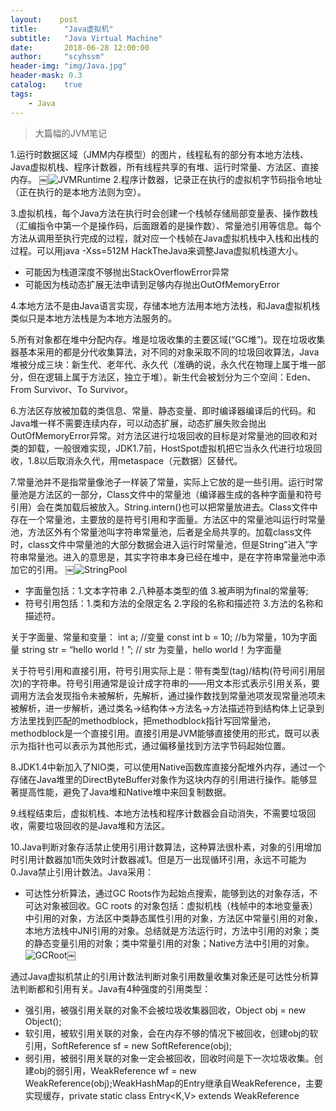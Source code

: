 ```yaml
---
layout:    post
title:      "Java虚拟机"
subtitle:   "Java Virtual Machine"
date:       2018-06-28 12:00:00
author:     "scyhssm"
header-img: "img/Java.jpg"
header-mask: 0.3
catalog:    true
tags:
    - Java
---
```


> 大篇幅的JVM笔记


1.运行时数据区域（JMM内存模型）的图片，线程私有的部分有本地方法栈、Java虚拟机栈、程序计数器，所有线程共享的有堆、运行时常量、方法区、直接内存。
￼![JVMRuntime](/img/java-virtual-machine.png)
2.程序计数器，记录正在执行的虚拟机字节码指令地址（正在执行的是本地方法则为空）。

3.虚拟机栈，每个Java方法在执行时会创建一个栈帧存储局部变量表、操作数栈（汇编指令中第一个是操作码，后面跟着的是操作数）、常量池引用等信息。每个方法从调用至执行完成的过程，就对应一个栈帧在Java虚拟机栈中入栈和出栈的过程。可以用java -Xss=512M HackTheJava来调整Java虚拟机栈道大小。
* 可能因为栈道深度不够抛出StackOverflowError异常
* 可能因为栈动态扩展无法申请到足够内存抛出OutOfMemoryError

4.本地方法不是由Java语言实现，存储本地方法用本地方法栈，和Java虚拟机栈类似只是本地方法栈是为本地方法服务的。

5.所有对象都在堆中分配内存。堆是垃圾收集的主要区域(“GC堆”)。现在垃圾收集器基本采用的都是分代收集算法，对不同的对象采取不同的垃圾回收算法，Java堆被分成三块：新生代、老年代、永久代（准确的说，永久代在物理上属于堆一部分，但在逻辑上属于方法区，独立于堆）。新生代会被划分为三个空间：Eden、From Survivor、To Survivor。

6.方法区存放被加载的类信息、常量、静态变量、即时编译器编译后的代码。和Java堆一样不需要连续内存，可以动态扩展，动态扩展失败会抛出OutOfMemoryError异常。对方法区进行垃圾回收的目标是对常量池的回收和对类的卸载，一般很难实现，JDK1.7前，HostSpot虚拟机把它当永久代进行垃圾回收，1.8以后取消永久代，用metaspace（元数据）区替代。

7.常量池并不是指常量像池子一样装了常量，实际上它放的是一些引用。运行时常量池是方法区的一部分，Class文件中的常量池（编译器生成的各种字面量和符号引用）会在类加载后被放入。String.intern()也可以把常量放进去。Class文件中存在一个常量池，主要放的是符号引用和字面量。方法区中的常量池叫运行时常量池，方法区外有个常量池叫字符串常量池，后者是全局共享的。加载class文件时，class文件中常量池的大部分数据会进入运行时常量池，但是String”进入”字符串常量池。进入的意思是，其实字符串本身已经在堆中，是在字符串常量池中添加它的引用。
￼![StringPool](/img/stringPool.png)
* 字面量包括：1.文本字符串 2.八种基本类型的值 3.被声明为final的常量等;
* 符号引用包括：1.类和方法的全限定名 2.字段的名称和描述符 3.方法的名称和描述符。

关于字面量、常量和变量：
int a; //变量
const int b = 10; //b为常量，10为字面量
string str = “hello world！”; // str 为变量，hello world！为字面量

关于符号引用和直接引用，符号引用实际上是：带有类型(tag)/结构(符号间引用层次)的字符串。符号引用通常是设计成字符串的——用文本形式表示引用关系，要调用方法会发现指令未被解析，先解析，通过操作数找到常量池项发现常量池项未被解析，进一步解析，通过类名->结构体->方法名->方法描述符到结构体上记录到方法里找到匹配的methodblock，把methodblock指针写回常量池，methodblock是一个直接引用。直接引用是JVM能够直接使用的形式，既可以表示为指针也可以表示为其他形式，通过偏移量找到方法字节码起始位置。

8.JDK1.4中新加入了NIO类，可以使用Native函数库直接分配堆外内存，通过一个存储在Java堆里的DirectByteBuffer对象作为这块内存的引用进行操作。能够显著提高性能，避免了Java堆和Native堆中来回复制数据。

9.线程结束后，虚拟机栈、本地方法栈和程序计数器会自动消失，不需要垃圾回收，需要垃圾回收的是Java堆和方法区。

10.Java判断对象存活禁止使用引用计数算法，这种算法很朴素，对象的引用增加时引用计数器加1而失效时计数器减1。但是万一出现循环引用，永远不可能为0.Java禁止引用计数法。Java采用：
* 可达性分析算法，通过GC Roots作为起始点搜索，能够到达的对象存活，不可达对象被回收。GC roots 的对象包括：虚拟机栈（栈帧中的本地变量表）中引用的对象，方法区中类静态属性引用的对象，方法区中常量引用的对象，本地方法栈中JNI引用的对象。总结就是方法运行时，方法中引用的对象；类的静态变量引用的对象；类中常量引用的对象；Native方法中引用的对象。
![GCRoot](/img/gc-root.png)￼

通过Java虚拟机禁止的引用计数法判断对象引用数量收集对象还是可达性分析算法判断都和引用有关。Java有4种强度的引用类型：
* 强引用，被强引用关联的对象不会被垃圾收集器回收，Object obj = new Object();
* 软引用，被软引用关联的对象，会在内存不够的情况下被回收，创建obj的软引用，SoftReference<Object> sf = new SoftReference<Object>(obj);
* 弱引用，被弱引用关联的对象一定会被回收，回收时间是下一次垃圾收集。创建obj的弱引用，WeakReference<Object> wf = new WeakReference<Object>(obj);WeakHashMap的Entry继承自WeakReference，主要实现缓存，private static class Entry<K,V> extends WeakReference<Object> implements Map.Entry<K,V>;Tomcat中的ConcurrentCache使用WeakHashMap实现缓存，经常使用的对象放到ConcurrentHashMap实现的eden，而不常使用的对象放到WeakHashMap实现的longterm中。
* 虚引用，对象的虚引用无法对对象产生任何影响，无法通过虚引用取得对象实例，其作用只是为了在对象被回收时收到一个系统通知，创建方法：PhantomReference<Object> pf = new PhantomReference<Object>(obj);

11.方法区只是JVM规范定义的一个概念，没有严格定义的位置，逻辑上独立，不同虚拟机的实现可以放在不同的地方，用于存储类信息、常量池、静态变量、JIT编译后的代码。永久代Perm Gen是HotSpot虚拟机特有的概念，是方法区的一种实现，别的JVM没有。Java6中方法区包含的数据，除了JIT编译生成的代码放在native memory的CodeCache区域，其他都放在永久代。Java7中，Symbol存储从PermGen移动到了native memory，并且把静态变量从instanceKlass末尾（位于PermGen内）移动到了java.lang.Class对象的末尾（位于普通Java heap内）。Java8中，永久代被彻底移除，取而代之的是另一块与堆不相连的本地内存——元空间（Metaspace）,‑XX:MaxPermSize 参数失去了意义，取而代之的是-XX:MaxMetaspaceSize。

12.方法区主要存放永久代对象，永久代对象回收率要比新生代低很多，在方法区上进行回收性价比不高。主要是对常量池的回收（引用回收）和对类的卸载。类的卸载条件至少需要满足3个条件，而且满足不一定被卸载：
* 该类所有实例被回收
* 加载该类的ClassLoader被回收
* 该类对应的Java.lang.Class对象没有在任何地方被引用，无法调用反射机制
可以通过 -Xnoclassgc 参数来控制是否对类进行卸载，在大量使用反射、动态代理、CGLib 等 ByteCode 框架、动态生成 JSP 以及 OSGi 这类频繁自定义 ClassLoader 的场景都需要虚拟机具备类卸载功能，以保证不会出现内存溢出。

13.finalize用来做关闭外部资源的工作，其实try-finally可以做得更好，这个方法运行代价高昂，无法保证对象的调用顺序，因此最好不要使用。垃圾收集器决定回收对象的时候会运行对象的finalize方法，大部分时候，finalize什么都不用做，因为GC本来就是自动回收的。但是一些native方法可以在finalization中调用C的析构函数。

14.在可达性算法中，被标记为不可达的对象并不是非死不可的，他们暂处于“缓刑”阶段，要真正宣告对象的死亡，至少需要两次标记：
* 对象失去所有引用（可达性分析后发现没有与GC Roots相连接的引用链），该对象的finalize方法未被调用，先被标记。
* 对象被标记后会被放入ReferenceQueue队列由FinalizeThread线程执行，最终调用对象的finalize方法，finalize方法是对象逃脱死亡的最后一次机会，调用finalize后GC系统会对ReferenceQueue队列中的对象进行二次标记，如果对象在finalize中成功自救（即与引用链重新建立连接），这样对象便完成自救，如果对象被二次标记，就真的会被回收。另外，自救只能使用一次（finalize只能被使用一次），如果之前用过finalize自救，后面垃圾回收不会再调用finalize直接回收。

15.标记-清除
￼![signClear](/img/sign-clear.jpg)
标记存活的对象，清楚未被标记的对象。缺点：
* 标记清除效率不高
* 会产生大量不连续的碎片，导致无法分配给大对象内存

16.标记-整理
￼![signReput](/img/sign-reput.jpg)
让存活对象都向一端移动，清理掉端边界外的内存

17.复制
￼![copy](/img/copy.jpg)

不足是使用了内存的一半。商业虚拟机都是用这种办法来回收新生代。分一块大的Eden（伊甸园）空间和两块小的Survivor，每次使用Eden和一块Survivor。回收时将Eden和Survivor From中还存活的对象一次性复制到另一块Survivor To中。清理Eden和Survivor From，调整From和To，继续进行下一轮迭代。HotSpot虚拟机Eden和Survivor大小比例默认8:1，保证内存利用率到90%。另外如果存活对象过多超过10%，Survivor To不够用，需要老年代进行分配担保，借用老年代的堆空间存储放不下的对象。

18.一般Java堆分为新生代和老年代
* 新生代回收算法：复制
* 老年代回收算法：标记-清理、标记-整理

19.垃圾收集器之间的兼容性图
￼![collaboration](/img/collaboration.jpg)
* 单线程与并行（多线程）：单线程指垃圾收集器只使用一个线程收集，并行使用多线程
* 串行与并发：串行指垃圾收集器与用户程序交替执行，垃圾收集时会停顿用户程序；并发指垃圾收集器和用户程序同时执行。除了CMS和G1，其它垃圾收集器都是以串行方式执行。

20.Serial收集器
* 串行的方式执行，单线程工作。
* 简单高效，不需要考虑多线程交互的开销
* 新生代复制收集器，在Client模式下，内存并不大，Serial收集器收集几十兆至一两百兆的新生代停顿时间可以控制在一百多毫秒。

21.ParNew收集器
* Serial收集器的多线程版本，意味着还是串行的方式工作
* Server模式下首选新生代收集器，除了Serial收集器外，只有它能够和CMS收集器配合
* 默认开始数量和CPU相同，可以用 -XX:ParallelGCThreads设置线程数

22.Parallel Scavenge收集器
* 和ParNew一样并行收集，新生代复制算法
* 关注点是垃圾收集达到一个可控的吞吐量（运行用户代码占总时间比值）
* 停顿时间短实时性强，适合交互多的程序，高吞吐量可以高效利用CPU时间，适合后台运算多不需要太多交互任务
* 控制吞吐量参数，最大垃圾收集停顿时间 -XX:MaxGCPauseMillis 以及吞吐量大小的 -XX:GCTimeRatio 参数
* 缩短停顿时间牺牲了吞吐量和新生代空间：新生代空间变小，垃圾回收频繁，吞吐量下降
* -XX:+UseAdaptiveSizePolicy参数打开后不需要指定新生代大小，Eden和Survivor区比例、晋升老年代对象年龄等细节，虚拟机会动态调整参数提供最合适的停顿时间和最大吞吐量，称为GC自适应调节策略。

23.Serial Old收集器
* Serial收集器的老年代版本，提供Client模式下的虚拟机使用，在Server模式下作为CMS收集器的后预案，并发收集发生Concurrent Model Failure时使用。
* 单线程收集器，采用标记-整理算法。

24.Parallel Old收集器
* Parallel Scavenge收集器的老年代版本。
* 在注重吞吐量及CPU资源的敏感场合，可以优先考虑Parallel Scavenge加Parallel Old收集器。
* 使用多线程和标记-整理算法

25.CMS收集器
* 采用标记-清除算法，以获取最短回收停顿时间为目标
* 适合集中在互联网站或者B/S（Browser/Server）系统的服务端上的应用。
￼![cms](/img/cms.jpg)

四个流程：
* 初始标记：标记GC Roots能直接关联的对象，速度快，有停顿
* 并发标记：进行 GC Roots Tracing 的过程，它在整个回收过程中耗时最长，不需要停顿。
* 重新标记：修正并发标记时因为用户程序继续运作导致标记变动的对象标记记录，有停顿
* 并发清除：不需要停顿
并发标记和并发清除耗时长，但是收集器可以和用户线程一起工作，不用停顿。
* 缺点：CPU利用率不高，吞吐量低
* 标记-清除虽然快，但是老年代空间碎片多无法分配大对象，需要提前Full GC
* 无法处理浮动垃圾可能出现Concurrent Mode Failure。浮动垃圾是并发清除阶段用户线程继续运行产生的垃圾，垃圾只能到下一次GC才能回收。由于存在浮动垃圾，需要预留内存，所以不能等老年代满了回收。预留的内存如果空很多，GC就提前且总的来说频率会增加。如果预留少，内存不够存放浮动垃圾，就会出现Concurrent Mode Failure，这时候就要用Serial Old来代替CMS。
26.G1收集器

面向服务端应用的垃圾收集器，在多CPU和大内存场景下有很好的性能。
￼![g1](/img/g1.jpeg)

其他收集器范围是整个新生代或者是老年代，G1直接对新生代和老年代一起回收，新生代和老年代物理不隔离。引入Region的概念将一整块内存空间划分成多个小空间，使得每个小空间可以单独进行垃圾回收。这种划分方法使得停顿时间可预测，通过在后台维护优先收集列表记录Region垃圾回收时间以及回收获得的空间，根据允许的收集时间优先收集回收价值大的Region。

每个对象不可能孤立，可以和整个Java堆任意对象发生引用关系，因此做可达性分析需要进行全堆扫描保证准确性。为避免全堆扫描，每个Region都有一个Remembered Set，记录该Region对象的引用对象所在的Region。如果虚拟机发现程序对Reference类型的数据进行写操作时会产生一个Write Barrier暂时中断写操作，检查Reference引用对象是否处于不同Region，如果是，通过CardTable把相关引用记录到被引用对象所属的Region的Remembered Set中。通过使用Remembered Set，在做可达性分析时可以避免全堆扫描。
￼![g1collection](/img/g1-collection.jpg)

不计算维护Remembered Set操作，G1收集器分为几步：
* 初始标记，标记GC Roots能够直接关联到的对象，修改TAMS的值，让下一阶段用户程序并发运行时能在正确的Region中创建对象，该阶段要停顿线程，耗时短。
* 并发标记，从GC Root开始对堆中的对象进行可达性分析，找到存活对象。
* 最终标记，修正在并发标记期间因用户程序继续运作而导致标记产生变动的标记记录，虚拟机把这段时间对象变化记录在线程的Remembered Set Logs，最终标记需要把Remembered Set Logs的数据合并到Remembered Set中，这阶段需要停顿线程，但是可并行执行。
* 筛选回收，首先对各个Region中的回收价值和成本进行排序，根据用户所期望的GC 停顿是时间来制定回收计划。此阶段其实也可以做到与用户程序一起并发执行，但是因为只回收一部分Region，时间是用户可控制的，而且停顿用户线程将大幅度提高收集效率。

27.比较各个垃圾收集器
收集器|串行、并行or并发|新生代/老年代|算法|目标|适用场景
----|----|----|----|----|----
Serial|串行|新生代|复制算法|响应速度优先|单CPU环境下的Client模式
Serial Old|串行|老年代|标记-整理|响应速度优先|单CPU环境下的Client模式、CMS的后备预案
ParNew|并行|新生代|复制算法|响应速度优先|多CPU环境时在Server模式下与CMS配合
Parallel Scavenge|并行|新生代|复制算法|吞吐量优先|在后台运算而不需要太多交互的任务
Parallel Old|并行|老年代|标记-整理|吞吐量优先|在后台运算而不需要太多交互的任务
CMS|并发|老年代|标记-清除|响应速度优先|集中在互联网站或B/S系统服务端上的Java应用
G1|并发|both|标记-整理+复制算法|响应速度优先|面向服务端应用，将来替换CMS

28.内存分配策略
* 对象优先在Eden分配，如果Eden空间不够，发起Minor GC。
* 大对象直接进入老年代，典型的大对象是很长的字符串及数组，大对象在Eden和老年代都会分配。经常出现的大对象会提前触发垃圾回收以获取足够的连续空间。另外可以-XX:PretenureSizeThreshold设置大于该值的对象直接在老年代分配，以免在Eden区和Survivor区大量内存复制
* 长期存活对象进入老年代，为Survivor中的对象设定计数器，如果增加到一定年龄移动到老年代，-XX:MaxTenuringThreshold设定年龄阈值。
* 并不是永远要求对象年龄达到MaxTenuringThreshold才能晋升老年代，如果在Survivor中相同年龄所有对象大小总和大于Survivor的一般，那么年龄大于等于该年龄的都可以直接晋升到老年代。
* 在发生Minor GC前，虚拟机先检查老年代最大可用连续空间是否大于新生代所有对象总空间，如果是的话，Minor GC安全。如果不是，那么看HandlePromotionFailure 设置值是否允许担保失败，如果允许就会检查老年代最大可用连续空间是否大于历次新生代晋升到老年代对象的平均大小，如果大于，尝试进行Minor GC；如果不是，就要进行Full GC。

29.GC发生条件

只要Eden满就会发生Minor GC。Full GC的条件比较复杂：
* 调用System.gc()，并不一定出发，只是建议虚拟机执行Full GC。
* 老年代空间不足，尽量不要创建过大的对象及数组，还可以通过-Xmn 虚拟机参数调大新生代大小。还可以通过 -XX:MaxTenuringThreshold 调大对象进入老年代的年龄，让对象在新生代多存活一段时间。
* 空间分配担保失败，如果担保失败会执行一次Full GC
* JDK1.7及以前永久代空间不足，永久代可能会被占满，当未配置为CMS GC情况下会执行Full GC。如果要避免，可以增大永久代空间或者转为用CMS GC
* Concurrent Mode Failure，如果在执行 CMS GC 的过程中同时有对象要放入老年代，老年代空间不足（比如说浮动垃圾过多），会触发Full GC。

30.类的生命周期
￼
解析过程在某些情况下可以在初始化后再开始，为了支持Java的动态绑定。

31.类的初始化时机

遇到以下五种情况必须对类进行初始化(加载、验证、准备会随之发生)：
* 遇到new、getstatic、putstatic、invokestatic这四条字节码指令，如果类没有初始化，必须先触发其初始化。比如：使用new关键字实例化对象；读取或设置类的静态字段（被final修饰在编译期被放入常量池的静态字段不算）的时候；调用一个类的静态方法的时候。
* 使用java.lang.reflect包的方法对类进行反射调用的时候，类没有初始化的话需要先触发其初始化。
* 当初始化一个类的时候，如果父类还没有初始化，先触发父类的初始化
* 虚拟机启动时，用户需要指定一个要执行的主类（包含main的类），虚拟机会先初始化这个主类
* 当使用JDK1.7的动态语言支持时，如果一个 java.lang.invoke.MethodHandle 实例最后解析结果为 REF_getStatic, REF_putStatic, REF_invokeStatic 方法句柄，并且这个方法句柄所对应的类没有进行初始化，需要先触发其初始化。
这5种情况称为主动引用，会导致初始化。除此以外都是被动引用，不会触发初始化。
* 通过子类引用父类的静态字段，不会导致子类初始化，System.out.println(SubClass.value);  // value 字段在 SuperClass 中定义
* 通过数组定义引用类，不会触发此类的初始化。该过程会对数组类进行初始化，数组类时一个由虚拟机自动生成的、直接继承自Object的子类，其中包含了数组的属性和方法。SuperClass[] sca = new SuperClass[10];
* 常量在编译阶段会存入调用类的常量池中，本质上没有直接引用到定义常量的类，因此不会触发定义常量的类的初始化，System.out.println(ConstClass.HELLOWORLD);

32.类加载过程

加载是类加载的一个阶段：
* 通过一个类的全限定名来获取定义此类的二进制字节流
* 将这个字节流代表的静态存储结构转化为方法区的运行时存储结构
* 在内存中生成一个代表这个类的Class对象，作为方法区这个类的各种数据的访问入口
二进制字节流可以从以下方式获取：
* 从ZIP包读取，最后称为日后JAR、EAR、WAR格式的基础
* 从网络中获取，这种场景最典型的应用是Applet
* 运行时计算生成，这种场景使用最多的是动态代理技术，在java.lang.reflect.Proxy 中，就是用了 ProxyGenerator.generateProxyClass 的代理类的二进制字节流
* 由其他文件生成，典型场景JSP应用，由JSP文件生成对应的Class类
* 从数据库读取，这种场景相对少见，例如有些中间件服务器（如 SAP Netweaver）可以选择把程序安装到数据库中来完成程序代码在集群间的分发。
验证：

确保Class文件的字节流中包含的信息符合当前虚拟机要求，不会危害虚拟机自身安全：
* 文件格式验证：验证字节流是否符合Class文件格式的规范，并且能被当前版本的虚拟机处理
* 元数据验证：对字节码描述的信息进行语义分析，保证描述的信息符合Java语言规范
* 字节码验证：通过数据流和控制流分析，确保程序语义是合法、符合逻辑的
* 符号引用验证：发生在虚拟机将符号引用转化为直接引用的时候，对类自身以外的信息进行匹配性校验
准备：
* 类变量是被 static 修饰的变量，准备阶段为类变量分配内存并设置初始值，使用的是方法区的内存。
* 实例变量不会在这阶段分配内存，它将会在对象实例化时随着对象一起分配在 Java 堆中。（实例化不是类加载的一个过程，类加载发生在所有实例化操作之前，并且类加载只进行一次，实例化可以进行多次）
* 初始值一般为 0 值，下面的value被初始化为0而不是123，public static int value = 123;如果类变量是常量，会按照表达式进行初始化，不是赋值为0，public static final int value = 123;

解析：

将常量池的符号引用替换为直接引用。

初始化：

初始化阶段才真正开始执行类中的定义的 Java 程序代码。初始化阶段即虚拟机执行类构造器 <clinit>() 方法的过程。

在准备阶段，类变量已经赋过一次系统要求的初始值，而在初始化阶段，根据程序员通过程序制定的主观计划去初始化类变量和其它资源。

<clinit>方法具有以下特点：

* 是由编译器自动收集类中所有类变量的赋值动作和静态语句块（static{} 块）中的语句合并产生的，编译器收集的顺序由语句在源文件中出现的顺序决定。特别注意的是，静态语句块只能访问到定义在它之前的类变量，定义在它之后的类变量只能赋值，不能访问（还是可以赋值）：
```
public class Test {
    static {
        i = 0;                // 给变量赋值可以正常编译通过
        System.out.print(i);  // 这句编译器会提示“非法向前引用”
    }
    static int i = 1;
}
```
* 与类的构造函数（或者说实例构造器 <init>()）不同，不需要显式的调用父类的构造器。虚拟机会自动保证在子类的 <clinit>() 方法运行之前，父类的 <clinit>() 方法已经执行结束。因此虚拟机中第一个执行 <clinit>() 方法的类肯定为 java.lang.Object。
* 由于父类的 <clinit>() 方法先执行，也就意味着父类中定义的静态语句块要优于子类的变量赋值操作：
```
static class Parent {
    public static int A = 1;
    static {
        A = 2;
    }
}

static class Sub extends Parent {
    public static int B = A;
}

public static void main(String[] args) {
     System.out.println(Sub.B);  // 输出结果是父类中的静态变量 A 的值，也就是 2。
}
```
* <clinit>() 方法对于类或接口不是必须的，如果一个类中不包含静态语句块，也没有对类变量的赋值操作，编译器可以不为该类生成 <clinit>() 方法。
* 接口中不可以使用静态语句块，但仍然有类变量初始化的赋值操作，因此接口与类一样都会生成 <clinit>() 方法。但接口与类不同的是，执行接口的 <clinit>() 方法不需要先执行父接口的 <clinit>() 方法。只有当父接口中定义的变量使用时，父接口才会初始化。另外，接口的实现类在初始化时也一样不会执行接口的 <clinit>() 方法。
* 虚拟机会保证一个类的 <clinit>() 方法在多线程环境下被正确的加锁和同步，如果多个线程同时初始化一个类，只会有一个线程执行这个类的 <clinit>() 方法，其它线程都会阻塞等待，直到活动线程执行 <clinit>() 方法完毕。如果在一个类的 <clinit>() 方法中有耗时的操作，就可能造成多个线程阻塞，在实际过程中此种阻塞很隐蔽。

33.类加载器

(1) 类与类加载器

两个类相等：类本身相等，并且使用同一个类加载器进行加载。这是因为每一个类加载器都拥有一个独立的类名称空间。

这里的相等，包括类的 Class 对象的 equals() 方法、isAssignableFrom() 方法、isInstance() 方法的返回结果为 true，也包括使用 instanceof 关键字做对象所属关系判定结果为 true。

(2) 类加载器分类

从 Java 虚拟机的角度来讲，只存在以下两种不同的类加载器：
* 启动类加载器（Bootstrap ClassLoader），这个类加载器用 C++ 实现，是虚拟机自身的一部分；
* 所有其他类的加载器，这些类由 Java 实现，独立于虚拟机外部，并且全都继承自抽象类 java.lang.ClassLoader。

从 Java 开发人员的角度看，类加载器可以划分得更细致一些：
* 启动类加载器（Bootstrap ClassLoader）此类加载器负责将存放在 <JAVA_HOME>\lib 目录中的，或者被 -Xbootclasspath 参数所指定的路径中的，并且是虚拟机识别的（仅按照文件名识别，如 rt.jar，名字不符合的类库即使放在 lib 目录中也不会被加载）类库加载到虚拟机内存中。启动类加载器无法被 Java 程序直接引用，用户在编写自定义类加载器时，如果需要把加载请求委派给启动类加载器，直接使用 null 代替即可。
* 扩展类加载器（Extension ClassLoader）这个类加载器是由 ExtClassLoader（sun.misc.Launcher$ExtClassLoader）实现的。它负责将 <JAVA_HOME>/lib/ext 或者被 java.ext.dir 系统变量所指定路径中的所有类库加载到内存中，开发者可以直接使用扩展类加载器。
* 应用程序类加载器（Application ClassLoader）这个类加载器是由 AppClassLoader（sun.misc.Launcher$AppClassLoader）实现的。由于这个类加载器是 ClassLoader 中的 getSystemClassLoader() 方法的返回值，因此一般称为系统类加载器。它负责加载用户类路径（ClassPath）上所指定的类库，开发者可以直接使用这个类加载器，如果应用程序中没有自定义过自己的类加载器，一般情况下这个就是程序中默认的类加载器。

(3)双亲委派模型

应用程序都是由三种类加载器相互配合进行加载的，如果有必要，还可以加入自己定义的类加载器。

下图展示的类加载器之间的层次关系，称为类加载器的双亲委派模型（Parents Delegation Model）。该模型要求除了顶层的启动类加载器外，其余的类加载器都应有自己的父类加载器。这里类加载器之间的父子关系一般通过组合（Composition）关系来实现，而不是通过继承（Inheritance）的关系实现。

（一）工作过程

一个类加载器首先将类加载请求传送到父类加载器，只有当父类加载器无法完成类加载请求时才尝试加载。

（二）好处

使得 Java 类随着它的类加载器一起具有一种带有优先级的层次关系，从而使得基础类得到统一。

例如 java.lang.Object 存放在 rt.jar 中，如果编写另外一个 java.lang.Object 的类并放到 ClassPath 中，程序可以编译通过。因为双亲委派模型的存在，所以在 rt.jar 中的 Object 比在 ClassPath 中的 Object 优先级更高，因为 rt.jar 中的 Object 使用的是启动类加载器，而 ClassPath 中的 Object 使用的是应用程序类加载器。正因为 rt.jar 中的 Object 优先级更高，因为程序中所有的 Object 都是这个 Object。

（三）实现

以下是抽象类 java.lang.ClassLoader 的代码片段，其中的 loadClass() 方法运行过程如下：先检查类是否已经加载过，如果没有则让父类加载器去加载。当父类加载器加载失败时抛出 ClassNotFoundException，此时尝试自己去加载。
```
public abstract class ClassLoader {
    // The parent class loader for delegation
    private final ClassLoader parent;

    public Class<?> loadClass(String name) throws ClassNotFoundException {
        return loadClass(name, false);
    }

    protected Class<?> loadClass(String name, boolean resolve) throws ClassNotFoundException {
        synchronized (getClassLoadingLock(name)) {
            // First, check if the class has already been loaded
            Class<?> c = findLoadedClass(name);
            if (c == null) {
                try {
                    if (parent != null) {
                        c = parent.loadClass(name, false);
                    } else {
                        c = findBootstrapClassOrNull(name);
                    }
                } catch (ClassNotFoundException e) {
                    // ClassNotFoundException thrown if class not found
                    // from the non-null parent class loader
                }

                if (c == null) {
                    // If still not found, then invoke findClass in order
                    // to find the class.
                    c = findClass(name);
                }
            }
            if (resolve) {
                resolveClass(c);
            }
            return c;
        }
    }

    protected Class<?> findClass(String name) throws ClassNotFoundException {
        throw new ClassNotFoundException(name);
    }
}
```
4.自定义类加载器实现

FileSystemClassLoader 是自定义类加载器，继承自 java.lang.ClassLoader，用于加载文件系统上的类。它首先根据类的全名在文件系统上查找类的字节代码文件（.class 文件），然后读取该文件内容，最后通过 defineClass() 方法来把这些字节代码转换成 java.lang.Class 类的实例。

java.lang.ClassLoader 的 loadClass() 实现了双亲委派模型的逻辑，因此自定义类加载器一般不去重写它，但是需要重写 findClass() 方法。

5.堆外内存

堆外内存并不直接受JVM控制，只有在full GC的时候才能垃圾回收。分配堆外内存很简单，和c语言类似，ByteBuffer.allocateDirect(10 * 1024 * 1024)。
